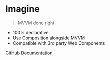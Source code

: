 # Imagine

> MVVM done right

- 100% declarative
- Use Composition alongside MVVM
- Compatible with 3rd party Web Components

[GitHub](https://github.com/karimayachi/imagine/)
[Documentation](/README)